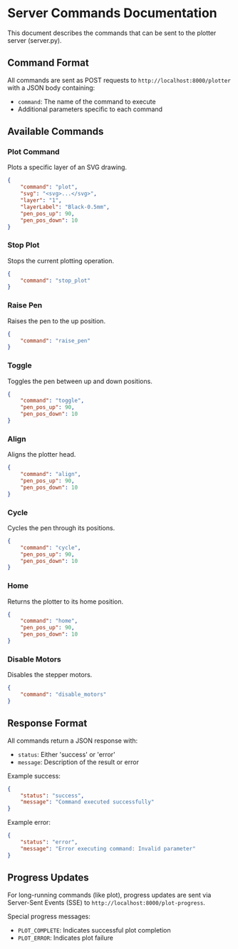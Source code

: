 # Server Commands Documentation

This document describes the commands that can be sent to the plotter server (server.py).

## Command Format

All commands are sent as POST requests to `http://localhost:8000/plotter` with a JSON body containing:
- `command`: The name of the command to execute
- Additional parameters specific to each command

## Available Commands

### Plot Command
Plots a specific layer of an SVG drawing.

```json
{
    "command": "plot",
    "svg": "<svg>...</svg>",
    "layer": "1",
    "layerLabel": "Black-0.5mm",
    "pen_pos_up": 90,
    "pen_pos_down": 10
}
```

### Stop Plot
Stops the current plotting operation.

```json
{
    "command": "stop_plot"
}
```

### Raise Pen
Raises the pen to the up position.

```json
{
    "command": "raise_pen"
}
```

### Toggle
Toggles the pen between up and down positions.

```json
{
    "command": "toggle",
    "pen_pos_up": 90,
    "pen_pos_down": 10
}
```

### Align
Aligns the plotter head.

```json
{
    "command": "align",
    "pen_pos_up": 90,
    "pen_pos_down": 10
}
```

### Cycle
Cycles the pen through its positions.

```json
{
    "command": "cycle",
    "pen_pos_up": 90,
    "pen_pos_down": 10
}
```

### Home
Returns the plotter to its home position.

```json
{
    "command": "home",
    "pen_pos_up": 90,
    "pen_pos_down": 10
}
```

### Disable Motors
Disables the stepper motors.

```json
{
    "command": "disable_motors"
}
```

## Response Format

All commands return a JSON response with:
- `status`: Either 'success' or 'error'
- `message`: Description of the result or error

Example success:
```json
{
    "status": "success",
    "message": "Command executed successfully"
}
```

Example error:
```json
{
    "status": "error",
    "message": "Error executing command: Invalid parameter"
}
```

## Progress Updates

For long-running commands (like plot), progress updates are sent via Server-Sent Events (SSE) to `http://localhost:8000/plot-progress`.

Special progress messages:
- `PLOT_COMPLETE`: Indicates successful plot completion
- `PLOT_ERROR`: Indicates plot failure
